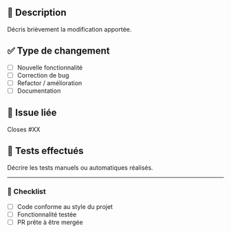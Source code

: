 ## 🔀 Description
Décris brièvement la modification apportée.

## ✅ Type de changement
- [ ] Nouvelle fonctionnalité
- [ ] Correction de bug
- [ ] Refactor / amélioration
- [ ] Documentation

## 🔗 Issue liée
Closes #XX

## 🧪 Tests effectués
Décrire les tests manuels ou automatiques réalisés.

---

### 🧩 Checklist
- [ ] Code conforme au style du projet
- [ ] Fonctionnalité testée
- [ ] PR prête à être mergée
